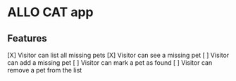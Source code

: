 # ALLO CAT app

## Features
[X] Visitor can list all missing pets
[X] Visitor can see a missing pet
[ ] Visitor can add a missing pet
[ ] Visitor can mark a pet as found
[ ] Visitor can remove a pet from the list
